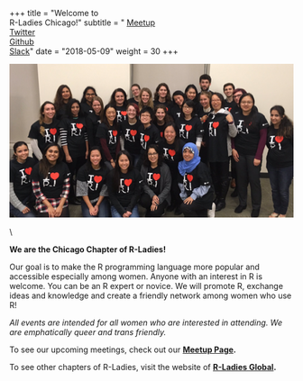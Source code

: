 +++
title = "Welcome to <br/>R-Ladies Chicago!"
subtitle = " [Meetup](https://www.meetup.com/rladies-chicago/) <br/> [Twitter](https://twitter.com/RLadiesChicago) <br/> [Github](https://github.com/rladies-chicago) <br/> [Slack](https://rladies-chicago.slack.com)"
date = "2018-05-09"
weight = 30
+++


   
![R-Ladies Chicago!](/img/rladieschi_group_2.png)  
  
     
\  
    
**We are the Chicago Chapter of R-Ladies!**  
  
Our goal is to make the R programming language more popular and accessible especially among women. Anyone with an interest in R is welcome. You can be an R expert or novice. We will promote R, exchange ideas and knowledge and create a friendly network among women who use R!  
    
*All events are intended for all women who are interested in attending. We are emphatically queer and trans friendly.*  
  
To see our upcoming meetings, check out our **[Meetup Page](https://www.meetup.com/rladies-chicago/).**  
  
To see other chapters of R-Ladies, visit the website of **[R-Ladies Global](https://rladies.org/).**  
